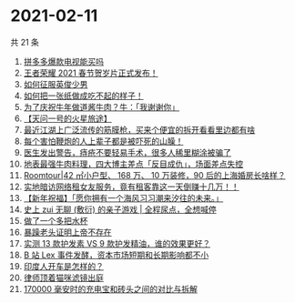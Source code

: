 # 2021-02-11

共 21 条

<!-- BEGIN ZHIHUVIDEO -->
<!-- 最后更新时间 Thu Feb 11 2021 09:37:57 GMT+0800 (CST) -->
1. [拼多多爆款电视能买吗](https://www.zhihu.com/zvideo/1342604350229901312)
1. [王者荣耀 2021 春节贺岁片正式发布！](https://www.zhihu.com/zvideo/1342413143239315456)
1. [如何征服英俊少男](https://www.zhihu.com/zvideo/1342788268392423424)
1. [如何把一张纸做成吃不起的样子！](https://www.zhihu.com/zvideo/1342843500736577536)
1. [为了庆祝牛年做道酱牛肉？牛：「我谢谢你」](https://www.zhihu.com/zvideo/1342934233921363968)
1. [【天问一号的火星旅途】](https://www.zhihu.com/zvideo/1342945740109369344)
1. [最近江湖上广泛流传的筋膜枪，买来个便宜的拆开看看里边都有啥](https://www.zhihu.com/zvideo/1342950563378675712)
1. [每个害怕鞭炮的人上辈子都是被吓死的山臊！](https://www.zhihu.com/zvideo/1342786130912276480)
1. [医生发出警告，痔疮不要轻易手术，很多人稀里糊涂被骗了](https://www.zhihu.com/zvideo/1342570458416513024)
1. [地表最强牛肉料理，四大博主差点「反目成仇」，场面差点失控](https://www.zhihu.com/zvideo/1341899773172056064)
1. [Roomtour|42 ㎡小户型、 168 万、 10 万装修，90 后的上海婚房长啥样？](https://www.zhihu.com/zvideo/1342878642834198528)
1. [实地暗访网络租女友服务，竟有租客靠这一天倒赚十几万！！](https://www.zhihu.com/zvideo/1342152583314558976)
1. [【新年祝福】「愿你拥有一个海风习习潮来汐往的未来。」](https://www.zhihu.com/zvideo/1342880701017051136)
1. [史上 zui 无聊 (敷衍) 的亲子游戏 | 全程尿点，全想喊停](https://www.zhihu.com/zvideo/1342782947007623168)
1. [做了一个多把水杯](https://www.zhihu.com/zvideo/1342905365227450368)
1. [暴躁老头证明上帝不存在](https://www.zhihu.com/zvideo/1342909352756375552)
1. [实测 13 款护发素 VS 9 款护发精油，谁的效果更好？](https://www.zhihu.com/zvideo/1340718883431481344)
1. [B 站 Lex 事件发酵，资本市场短期和长期影响都不小](https://www.zhihu.com/zvideo/1342910233874857984)
1. [印度人开车是怎样的？](https://www.zhihu.com/zvideo/1342918384300765184)
1. [律师顶着猫咪滤镜出庭](https://www.zhihu.com/zvideo/1342801624650125312)
1. [170000 毫安时的充电宝和砖头之间的对比与拆解](https://www.zhihu.com/zvideo/1342609784210604032)
<!-- END ZHIHUVIDEO -->
